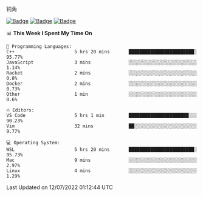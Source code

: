 钝角


[![Badge](https://cp-logo.vercel.app/leetcode-cn/_Hy3)](https://leetcode.cn/u/_hy3/)
[![Badge](https://cp-logo.vercel.app/codeforces/buhuixiedaima)](https://codeforces.com/profile/buhuixiedaima)
[![Badge](https://cp-logo.vercel.app/atcoder/Hy3)](https://atcoder.jp/users/Hy3)
<br>
<!--START_SECTION:waka-->
📊 **This Week I Spent My Time On** 

```text
💬 Programming Languages: 
C++                      5 hrs 20 mins       ████████████████████████░   95.77% 
JavaScript               3 mins              ░░░░░░░░░░░░░░░░░░░░░░░░░   1.14% 
Racket                   2 mins              ░░░░░░░░░░░░░░░░░░░░░░░░░   0.8% 
Docker                   2 mins              ░░░░░░░░░░░░░░░░░░░░░░░░░   0.73% 
Other                    1 min               ░░░░░░░░░░░░░░░░░░░░░░░░░   0.6%

🔥 Editors: 
VS Code                  5 hrs 1 min         ██████████████████████░░░   90.23% 
Vim                      32 mins             ██░░░░░░░░░░░░░░░░░░░░░░░   9.77%

💻 Operating System: 
WSL                      5 hrs 20 mins       ████████████████████████░   95.73% 
Mac                      9 mins              ░░░░░░░░░░░░░░░░░░░░░░░░░   2.97% 
Linux                    4 mins              ░░░░░░░░░░░░░░░░░░░░░░░░░   1.29%

```


 Last Updated on 12/07/2022 01:12:44 UTC
<!--END_SECTION:waka-->

